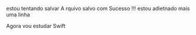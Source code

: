 estou tentando salvar 
A
rquivo salvo com Sucesso !!!
estou adietnado mais uma linha 

Agora vou estudar Swift
